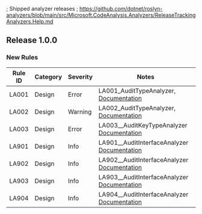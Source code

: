 ﻿; Shipped analyzer releases
; https://github.com/dotnet/roslyn-analyzers/blob/main/src/Microsoft.CodeAnalysis.Analyzers/ReleaseTrackingAnalyzers.Help.md

## Release 1.0.0

### New Rules

Rule ID | Category | Severity | Notes
--------|----------|----------|--------------------
LA001   |  Design  |  Error   | LA001_AuditTypeAnalyzer, [Documentation](LA001_Documentation_Link)
LA002   |  Design  |  Warning | LA002_AuditTypeAnalyzer, [Documentation](LA002_Documentation_Link)
LA003   |  Design  |  Error   | LA003__AuditKeyTypeAnalyzer [Documentation](LA003_Documentation_Link)
LA901   |  Design  |  Info    | LA901__AuditInterfaceAnalyzer [Documentation](LA901_Documentation_Link)
LA902   |  Design  |  Info    | LA902__AuditInterfaceAnalyzer [Documentation](LA902_Documentation_Link)
LA903   |  Design  |  Info    | LA903__AuditInterfaceAnalyzer [Documentation](LA903_Documentation_Link)
LA904   |  Design  |  Info    | LA904__AuditInterfaceAnalyzer [Documentation](LA904_Documentation_Link)
